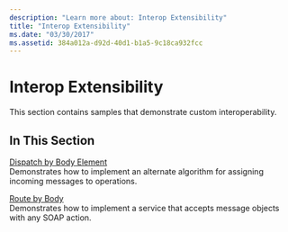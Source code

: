 ```yaml
---
description: "Learn more about: Interop Extensibility"
title: "Interop Extensibility"
ms.date: "03/30/2017"
ms.assetid: 384a012a-d92d-40d1-b1a5-9c18ca932fcc
---
```

# Interop Extensibility

This section contains samples that demonstrate custom interoperability.  
  
## In This Section  

 [Dispatch by Body Element](dispatch-by-body-element.md)  
 Demonstrates how to implement an alternate algorithm for assigning incoming messages to operations.  
  
 [Route by Body](route-by-body.md)  
 Demonstrates how to implement a service that accepts message objects with any SOAP action.
